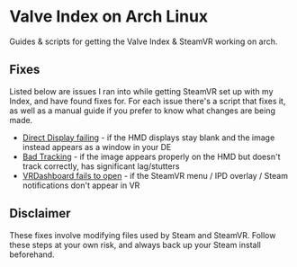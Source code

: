 # Valve Index on Arch Linux
Guides & scripts for getting the Valve Index & SteamVR working on arch. 

## Fixes
Listed below are issues I ran into while getting SteamVR set up with my Index, and have found fixes for. For each issue there's a script that fixes it, as well as a manual guide if you prefer to know what changes are being made.

- [Direct Display failing](guides/directdisplay.md) - if the HMD displays stay blank and the image instead appears as a window in your DE
- [Bad Tracking](guides/badtracking.md) - if the image appears properly on the HMD but doesn't track correctly, has significant lag/stutters
- [VRDashboard fails to open](guides/vrdash.md) - if the SteamVR menu / IPD overlay / Steam notifications don't appear in VR

## Disclaimer
These fixes involve modifying files used by Steam and SteamVR. Follow these steps at your own risk, and always back up your Steam install beforehand.

